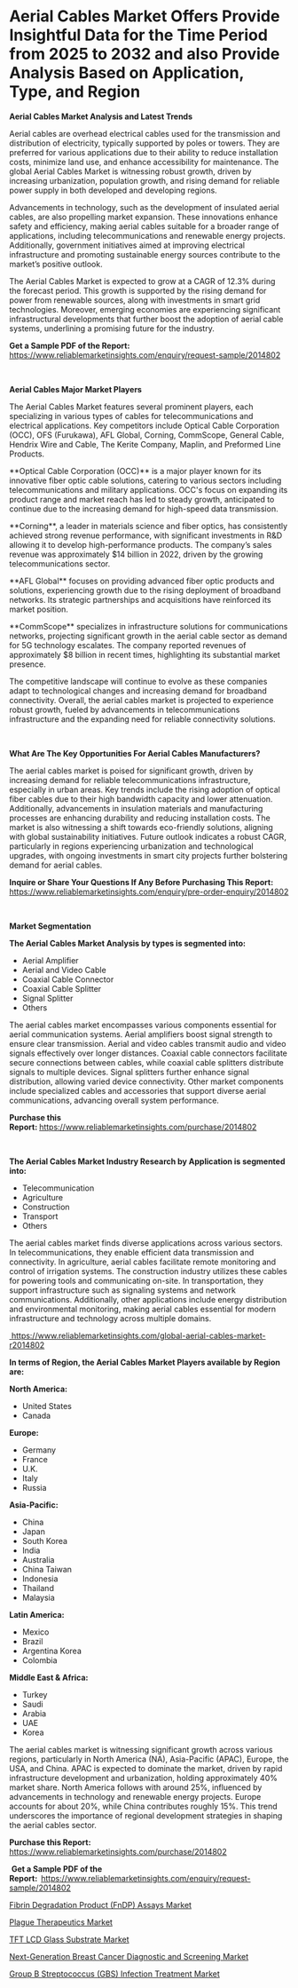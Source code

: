 <p><h1>Aerial Cables Market Offers Provide Insightful Data for the Time Period from 2025 to 2032 and also Provide Analysis Based on Application, Type, and Region</h1></p><p><strong>Aerial Cables Market Analysis and Latest Trends</strong></p>
<p><p>Aerial cables are overhead electrical cables used for the transmission and distribution of electricity, typically supported by poles or towers. They are preferred for various applications due to their ability to reduce installation costs, minimize land use, and enhance accessibility for maintenance. The global Aerial Cables Market is witnessing robust growth, driven by increasing urbanization, population growth, and rising demand for reliable power supply in both developed and developing regions.</p><p>Advancements in technology, such as the development of insulated aerial cables, are also propelling market expansion. These innovations enhance safety and efficiency, making aerial cables suitable for a broader range of applications, including telecommunications and renewable energy projects. Additionally, government initiatives aimed at improving electrical infrastructure and promoting sustainable energy sources contribute to the market’s positive outlook.</p><p>The Aerial Cables Market is expected to grow at a CAGR of 12.3% during the forecast period. This growth is supported by the rising demand for power from renewable sources, along with investments in smart grid technologies. Moreover, emerging economies are experiencing significant infrastructural developments that further boost the adoption of aerial cable systems, underlining a promising future for the industry.</p></p>
<p><strong>Get a Sample PDF of the Report:&nbsp;</strong> <a href="https://www.reliablemarketinsights.com/enquiry/request-sample/2014802?utm_campaign=3520&utm_medium=2&utm_source=Github&utm_content=ia&utm_term=06042025&utm_id=aerial-cables">https://www.reliablemarketinsights.com/enquiry/request-sample/2014802</a></p>
<p>&nbsp;</p>
<p><strong>Aerial Cables Major Market Players</strong></p>
<p><p>The Aerial Cables Market features several prominent players, each specializing in various types of cables for telecommunications and electrical applications. Key competitors include Optical Cable Corporation (OCC), OFS (Furukawa), AFL Global, Corning, CommScope, General Cable, Hendrix Wire and Cable, The Kerite Company, Maplin, and Preformed Line Products.</p><p>**Optical Cable Corporation (OCC)** is a major player known for its innovative fiber optic cable solutions, catering to various sectors including telecommunications and military applications. OCC's focus on expanding its product range and market reach has led to steady growth, anticipated to continue due to the increasing demand for high-speed data transmission.</p><p>**Corning**, a leader in materials science and fiber optics, has consistently achieved strong revenue performance, with significant investments in R&D allowing it to develop high-performance products. The company’s sales revenue was approximately $14 billion in 2022, driven by the growing telecommunications sector.</p><p>**AFL Global** focuses on providing advanced fiber optic products and solutions, experiencing growth due to the rising deployment of broadband networks. Its strategic partnerships and acquisitions have reinforced its market position.</p><p>**CommScope** specializes in infrastructure solutions for communications networks, projecting significant growth in the aerial cable sector as demand for 5G technology escalates. The company reported revenues of approximately $8 billion in recent times, highlighting its substantial market presence.</p><p>The competitive landscape will continue to evolve as these companies adapt to technological changes and increasing demand for broadband connectivity. Overall, the aerial cables market is projected to experience robust growth, fueled by advancements in telecommunications infrastructure and the expanding need for reliable connectivity solutions.</p></p>
<p>&nbsp;</p>
<p><strong>What Are The Key Opportunities For Aerial Cables Manufacturers?</strong></p>
<p><p>The aerial cables market is poised for significant growth, driven by increasing demand for reliable telecommunications infrastructure, especially in urban areas. Key trends include the rising adoption of optical fiber cables due to their high bandwidth capacity and lower attenuation. Additionally, advancements in insulation materials and manufacturing processes are enhancing durability and reducing installation costs. The market is also witnessing a shift towards eco-friendly solutions, aligning with global sustainability initiatives. Future outlook indicates a robust CAGR, particularly in regions experiencing urbanization and technological upgrades, with ongoing investments in smart city projects further bolstering demand for aerial cables.</p></p>
<p><strong>Inquire or Share Your Questions If Any Before Purchasing This Report:</strong> <a href="https://www.reliablemarketinsights.com/enquiry/pre-order-enquiry/2014802?utm_campaign=3520&utm_medium=2&utm_source=Github&utm_content=ia&utm_term=06042025&utm_id=aerial-cables">https://www.reliablemarketinsights.com/enquiry/pre-order-enquiry/2014802</a></p>
<p>&nbsp;</p>
<p><strong>Market Segmentation</strong></p>
<p><strong>The Aerial Cables Market Analysis by types is segmented into:</strong></p>
<p><ul><li>Aerial Amplifier</li><li>Aerial and Video Cable</li><li>Coaxial Cable Connector</li><li>Coaxial Cable Splitter</li><li>Signal Splitter</li><li>Others</li></ul></p>
<p><p>The aerial cables market encompasses various components essential for aerial communication systems. Aerial amplifiers boost signal strength to ensure clear transmission. Aerial and video cables transmit audio and video signals effectively over longer distances. Coaxial cable connectors facilitate secure connections between cables, while coaxial cable splitters distribute signals to multiple devices. Signal splitters further enhance signal distribution, allowing varied device connectivity. Other market components include specialized cables and accessories that support diverse aerial communications, advancing overall system performance.</p></p>
<p><strong>Purchase this Report:&nbsp;</strong><a href="https://www.reliablemarketinsights.com/purchase/2014802?utm_campaign=3520&utm_medium=2&utm_source=Github&utm_content=ia&utm_term=06042025&utm_id=aerial-cables">https://www.reliablemarketinsights.com/purchase/2014802</a></p>
<p>&nbsp;</p>
<p><strong>The Aerial Cables Market Industry Research by Application is segmented into:</strong></p>
<p><ul><li>Telecommunication</li><li>Agriculture</li><li>Construction</li><li>Transport</li><li>Others</li></ul></p>
<p><p>The aerial cables market finds diverse applications across various sectors. In telecommunications, they enable efficient data transmission and connectivity. In agriculture, aerial cables facilitate remote monitoring and control of irrigation systems. The construction industry utilizes these cables for powering tools and communicating on-site. In transportation, they support infrastructure such as signaling systems and network communications. Additionally, other applications include energy distribution and environmental monitoring, making aerial cables essential for modern infrastructure and technology across multiple domains.</p></p>
<p><a href="https://www.reliablemarketinsights.com/global-aerial-cables-market-r2014802?utm_campaign=3520&utm_medium=2&utm_source=Github&utm_content=ia&utm_term=06042025&utm_id=aerial-cables">&nbsp;https://www.reliablemarketinsights.com/global-aerial-cables-market-r2014802</a></p>
<p><strong>In terms of Region, the Aerial Cables Market Players available by Region are:</strong></p>
<p>
    <p> <strong> North America: </strong>
        <ul>
            <li>United States</li>
            <li>Canada</li>
        </ul>
        </p> 
    <p> <strong> Europe: </strong>
        <ul>
            <li>Germany</li>
            <li>France</li>
            <li>U.K.</li>
            <li>Italy</li>
            <li>Russia</li>
        </ul>
        </p> 
    <p> <strong> Asia-Pacific: </strong>
        <ul>
            <li>China</li>
            <li>Japan</li>
            <li>South Korea</li>
            <li>India</li>
            <li>Australia</li>
            <li>China Taiwan</li>
            <li>Indonesia</li>
            <li>Thailand</li>
            <li>Malaysia</li>
        </ul>
        </p> 
    <p> <strong> Latin America: </strong>
        <ul>
            <li>Mexico</li>
            <li>Brazil</li>
            <li>Argentina Korea</li>
            <li>Colombia</li>
        </ul>
        </p> 
    <p> <strong> Middle East & Africa: </strong>
        <ul>
            <li>Turkey</li>
            <li>Saudi</li>
            <li>Arabia</li>
            <li>UAE</li>
            <li>Korea</li>
        </ul>
    </p>
    </p>
<p><p>The aerial cables market is witnessing significant growth across various regions, particularly in North America (NA), Asia-Pacific (APAC), Europe, the USA, and China. APAC is expected to dominate the market, driven by rapid infrastructure development and urbanization, holding approximately 40% market share. North America follows with around 25%, influenced by advancements in technology and renewable energy projects. Europe accounts for about 20%, while China contributes roughly 15%. This trend underscores the importance of regional development strategies in shaping the aerial cables sector.</p></p>
<p><strong>Purchase this Report: </strong><a href="https://www.reliablemarketinsights.com/purchase/2014802?utm_campaign=3520&utm_medium=2&utm_source=Github&utm_content=ia&utm_term=06042025&utm_id=aerial-cables">https://www.reliablemarketinsights.com/purchase/2014802</a></p>
<p>&nbsp;<strong>Get a Sample PDF of the Report:&nbsp;&nbsp;</strong><a href="https://www.reliablemarketinsights.com/enquiry/request-sample/2014802?utm_campaign=3520&utm_medium=2&utm_source=Github&utm_content=ia&utm_term=06042025&utm_id=aerial-cables">https://www.reliablemarketinsights.com/enquiry/request-sample/2014802</a></p>
<p><strong></strong></p>
<p><p><a href="https://www.linkedin.com/pulse/comprehensive-fibrin-degradation-product-fndp-assays-market-y8bce?utm_campaign=3520&utm_medium=2&utm_source=Github&utm_content=ia&utm_term=06042025&utm_id=aerial-cables">Fibrin Degradation Product (FnDP) Assays Market</a></p><p><a href="https://www.linkedin.com/pulse/billion-dollar-plague-therapeutics-market-industry-value-rszpe?utm_campaign=3520&utm_medium=2&utm_source=Github&utm_content=ia&utm_term=06042025&utm_id=aerial-cables">Plague Therapeutics Market</a></p><p><a href="https://github.com/karydacamu/Market-Research-Report-List-1/blob/main/tft-lcd-glass-substrate-market.md?utm_campaign=3520&utm_medium=2&utm_source=Github&utm_content=ia&utm_term=06042025&utm_id=aerial-cables">TFT LCD Glass Substrate Market</a></p><p><a href="https://www.linkedin.com/pulse/next-generation-breast-cancer-diagnostic-screening-market-sc5qe?utm_campaign=3520&utm_medium=2&utm_source=Github&utm_content=ia&utm_term=06042025&utm_id=aerial-cables">Next-Generation Breast Cancer Diagnostic and Screening Market</a></p><p><a href="https://www.linkedin.com/pulse/group-b-streptococcus-gbs-infection-treatment-market-growth-bxdhe?utm_campaign=3520&utm_medium=2&utm_source=Github&utm_content=ia&utm_term=06042025&utm_id=aerial-cables">Group B Streptococcus (GBS) Infection Treatment Market</a></p></p>